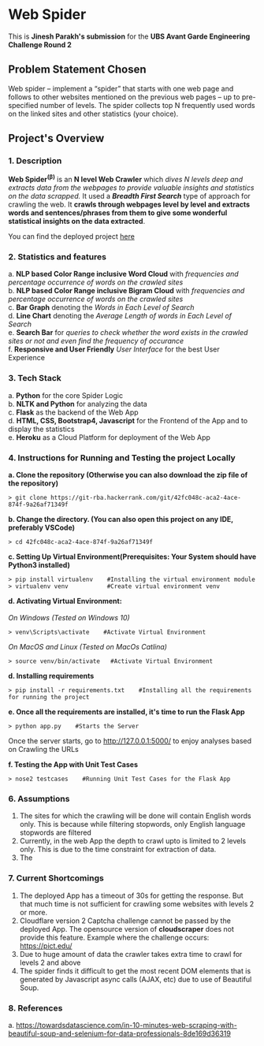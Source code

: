 # Web Spider

This is **Jinesh Parakh's submission** for the **UBS Avant Garde Engineering Challenge Round 2**

## Problem Statement Chosen
Web spider – implement a “spider” that starts with one web page and follows to other websites mentioned on the previous web pages – up to pre-specified number of levels. The spider collects top N frequently used words on the linked sites and other statistics (your choice).

## Project's Overview


### 1. Description

**Web Spider<sup>(&beta;)</sup>** is an **N level Web Crawler** which *dives N levels deep and extracts data from the webpages to provide valuable insights and statistics on the data scrapped.* It used a ***Breadth First Search*** type of approach for crawling the web. It **crawls through webpages level by level and extracts words and sentences/phrases from them to give some wonderful statistical insights on the data extracted**. 

You can find the deployed project [here](https://my-web-spider.herokuapp.com/)

### 2. Statistics and features

a. **NLP based Color Range inclusive Word Cloud** with *frequencies and percentage occurrence of words on the crawled sites*<br>
b. **NLP based Color Range inclusive Bigram Cloud** with *frequencies and percentage occurrence of words on the crawled sites*<br>
c. **Bar Graph** denoting the *Words in Each Level of Search*<br>
d. **Line Chart** denoting the *Average Length of words in Each Level of Search*<br>
e. **Search Bar** for *queries to check whether the word exists in the crawled sites or not and even find the frequency of occurance*<br>
f. **Responsive and User Friendly** *User Interface* for the best User Experience<br>



### 3. Tech Stack

a. **Python** for the core Spider Logic<br>
b. **NLTK  and Python** for analyzing the data<br>
c. **Flask** as the backend of the Web App<br>
d. **HTML, CSS, Bootstrap4, Javascript** for the Frontend of the App and to display the statistics<br>
e. **Heroku** as a Cloud Platform for deployment of the Web App<br>


### 4. Instructions for Running and Testing the project Locally


**a. Clone the repository (Otherwise you can also download the zip file of the repository)**
```
> git clone https://git-rba.hackerrank.com/git/42fc048c-aca2-4ace-874f-9a26af71349f
```

**b. Change the directory. (You can also open this project on any IDE, preferably VSCode)**

```
> cd 42fc048c-aca2-4ace-874f-9a26af71349f
```

**c. Setting Up Virtual Environment(Prerequisites: Your System should have Python3 installed)**

```
> pip install virtualenv    #Installing the virtual environment module
> virtualenv venv           #Create virtual environment venv
````
**d. Activating Virtual Environment:**<br><br>
*On Windows (Tested on Windows 10)*
```
> venv\Scripts\activate    #Activate Virtual Environment 
```
*On MacOS and Linux (Tested on MacOs Catlina)*
```
> source venv/bin/activate   #Activate Virtual Environment
```

**d. Installing requirements**
```
> pip install -r requirements.txt    #Installing all the requirements for running the project
```

**e. Once all the requirements are installed, it's time to run the Flask App**
```
> python app.py    #Starts the Server
```

Once the server starts, go to http://127.0.0.1:5000/ to enjoy analyses based on Crawling the URLs

**f. Testing the App with Unit Test Cases**
```
> nose2 testcases    #Running Unit Test Cases for the Flask App
```

### 6. Assumptions

1. The sites for which the crawling will be done will contain English words only. This is because while filtering stopwords, only English language stopwords are filtered<br>
2. Currently, in the web App the depth to crawl upto is limited to 2 levels only. This is due to the time constraint for extraction of data. <br>
3. The 

### 7. Current Shortcomings

1. The deployed App has a timeout of 30s for getting the response. But that much time is not sufficient for crawling some websites with levels 2 or more.<br>
2. Cloudflare version 2 Captcha challenge cannot be passed by the deployed App. The opensource version of **cloudscraper** does not provide this feature.
Example where the challenge occurs: https://pict.edu/ <br>
3. Due to huge amount of data the crawler takes extra time to crawl for levels 2 and above<br>
4. The spider finds it difficult to get the most recent DOM elements that is generated by Javascript async calls (AJAX, etc) due to use of Beautiful Soup.<br>


### 8. References

a. https://towardsdatascience.com/in-10-minutes-web-scraping-with-beautiful-soup-and-selenium-for-data-professionals-8de169d36319
